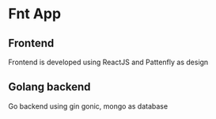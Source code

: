 # Fnt App

## Frontend 

Frontend is developed using ReactJS and Pattenfly as design

## Golang backend

Go backend using gin gonic, mongo as database